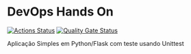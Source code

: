 # DevOps Hands On
[![Actions Status](https://github.com/weslleynepomuceno12/devopslab/workflows/DevOpsLab%20Pipeline/badge.svg)](https://github.com/weslleynepomuceno12/devopslab/actions) 
[![Quality Gate Status](https://sonarcloud.io/api/project_badges/measure?project=weslleynepomuceno12_devopslab&metric=alert_status)](https://sonarcloud.io/summary/new_code?id=weslleynepomuceno12_devopslab)

Aplicação Simples em Python/Flask com teste usando Unittest
